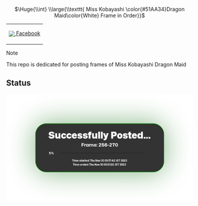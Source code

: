 <div align="center">
  
  $\Huge{\\int} \\large{\\texttt{ Miss Kobayashi \color{#51AA34}Dragon Maid\color{White} Frame in Order}}$

<table>
<td>
  
  [<sub><img src="https://camo.githubusercontent.com/8f245234577766478eaf3ee72b0615e99bb9ef3eaa56e1c37f75692811181d5c/68747470733a2f2f6564656e742e6769746875622e696f2f537570657254696e7949636f6e732f696d616765732f7376672f66616365626f6f6b2e737667" height="20"></sub> Facebook](https://facebook.com/kobayashiframes)
</td>
</table>
</div>

  > [!NOTE]
  > This repo is dedicated for posting frames of Miss Kobayashi Dragon Maid

## Status
![Status Image](status/status.png)

